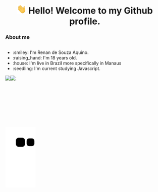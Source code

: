 <h1 align="center">
   <img src="./hi.gif" height="30px" width="30px"> Hello! Welcome to my Github profile.
</h1> 
<h3><stronger> About me </stronger></h3>
<div style="display:flex">
<ul>
  <li> :smiley: I'm Renan de Souza Aquino.</li>
  <li> :raising_hand: I'm 18 years old.</li>
  <li>  :house: I'm live in Brazil more specifically in Manaus</li>
  <li> :seedling: I'm current studying Javascript.</li>
</ul>
    
</div>

<div style="display:flex" align="center">
  <img align="top" height="150rem" src="https://github-readme-stats.vercel.app/api?username=renansouza12&show_icons=true&theme=tokyonight&include_all_commits=true&count_private=true"/>
  <img img align="top" height="150rem" src="https://github-readme-stats.vercel.app/api/top-langs/?username=renansouza12&layout=compact&langs_count=7&theme=tokyonight"/>
</div>

  

  ![Snake animation](https://github.com/renansouza12/renansouza12/blob/output/github-contribution-grid-snake.svg)
